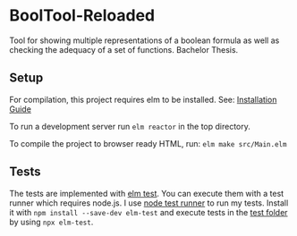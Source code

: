 # BoolTool-Reloaded
Tool for showing multiple representations of a boolean formula as well as checking the adequacy of a set of functions. Bachelor Thesis.

## Setup
For compilation, this project requires elm to be installed. See: [Installation Guide](https://guide.elm-lang.org/install/elm.html)

To run a development server run `elm reactor` in the top directory.

To compile the project to browser ready HTML, run: `elm make src/Main.elm`

## Tests
The tests are implemented with [elm test](https://package.elm-lang.org/packages/elm-explorations/test). You can execute them with a test runner which requires node.js. I use [node test runner](https://github.com/rtfeldman/node-test-runner) to run my tests. Install it with `npm install --save-dev elm-test` and execute tests in the [test folder](./tests/) by using `npx elm-test`.